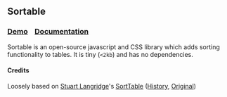 ## Sortable

### [Demo](http://github.hubspot.com/sortable/docs/welcome) &nbsp;&nbsp; [Documentation](http://github.hubspot.com/sortable)

Sortable is an open-source javascript and CSS library which adds sorting functionality to tables. It is tiny (`<2kb`) and has no dependencies.

#### Credits

Loosely based on [Stuart Langridge](https://github.com/stuartlangridge)'s [SortTable](http://www.kryogenix.org/code/browser/sorttable/) ([History](https://github.com/HubSpot/sortable/commits/e068642453bb39eed676ed338e9bbeb372ca74c4/sorttable.js), [Original](https://github.com/HubSpot/sortable/blob/37894eb51bda9f0e438d735967f16eef0d403ef9/sorttable.js))